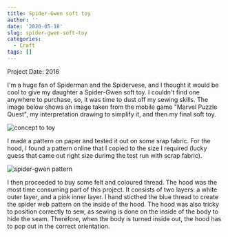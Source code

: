 ```yaml
---
title: Spider-Gwen soft toy
author: ''
date: '2020-05-18'
slug: spider-gwen-soft-toy
categories:
  - Craft
tags: []
---
```


Project Date: 2016

I'm a huge fan of Spiderman and the Spidervese, and I thought it would be cool to give my daughter a Spider-Gwen soft toy. I couldn't find one anywhere to purchase, so, it was time to dust off my sewing skills. The image below shows an image taken from the mobile game "Marvel Puzzle Quest", my interpretation drawing to simplify it, and then my final soft toy.

![concept to toy](/post/spider-gwen-soft-toy_files/spidergwen_concept_to_toy.png)

I made a pattern on paper and tested it out on some srap fabric. For the hood, I found a pattern online that I copied to the size I required (lucky guess that came out right size durimg the test run with scrap fabric).

![spider-gwen pattern](/post/spider-gwen-soft-toy_files/spidergwen_pattern.jpg)

I then proceeded to buy some felt and coloured thread. The hood was the most time consuming part of this project. It consists of two layers: a white outer layer, and a pink inner layer. I hand sticthed the blue thread to create the spider web pattern on the inside of the hood. The hood was also tricky to position correctly to sew, as sewing is done on the inside of the body to hide the seam. Therefore, when the body is turned inside out, the hood has to pop out in the correct orientation.


